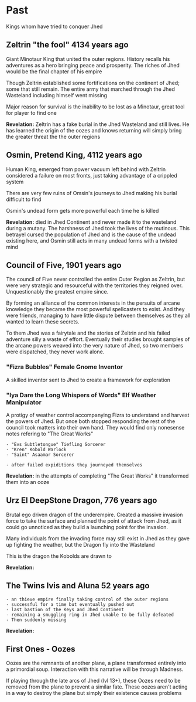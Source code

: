 # Past

Kings whom have tried to conquer Jhed

## Zeltrin "the fool" 4134 years ago

 Giant Minotaur King that united the outer regions. History recalls his adventures as a hero bringing peace and prosperity. The riches of Jhed would be the final chapter of his empire

 Though Zeltrin established some fortifications on the continent of Jhed; some that still remain. The entire army that marched through the Jhed Wasteland including himself went missing
 
 Major reason for survival is the inability to be lost as a Minotaur, great tool for player to find one

 **Revelation:** Zeltrin has a fake burial in the Jhed Wasteland and still lives. He has learned the origin of the oozes and knows returning will simply bring the greater threat the the outer regions

## Osmin, Pretend King, 4112 years ago

Human King, emerged from power vacuum left behind with Zeltrin considered a failure on most fronts, just taking advantage of a crippled system

There are very few ruins of Omsin's journeys to Jhed making his burial difficult to find

Osmin's undead form gets more powerful each time he is killed

**Revelation:** died in Jhed Continent and never made it to the wasteland during a mutany. The harshness of Jhed took the lives of the mutinous. This betrayel cursed the population of Jhed and is the cause of the undead existing here, and Osmin still acts in many undead forms with a twisted mind

## Council of Five, 1901 years ago

The council of Five never controlled the entire Outer Region as Zeltrin, but were very strategic and resourceful with the territories they reigned over. Unquestionably the greatest empire since. 

By forming an alliance of the common interests in the persuits of arcane knowledge they became the most powerful spellcasters to exist. And they were friends, managing to have little dispute between themselves as they all wanted to learn these secrets.  
  
To them Jhed was a fairytale and the stories of Zeltrin and his failed adventure silly a waste of effort. Eventually their studies brought samples of the arcane powers weaved into the very nature of Jhed, so two members were dispatched, they never work alone.

### "Fizra Bubbles" Female Gnome Inventor

A skilled inventor sent to Jhed to create a framework for exploration

### "Iya Dare the Long Whispers of Words" Elf Weather Manipulator

A protigy of weather control accompanying Fizra to understand and harvest the powers of Jhed. But once both stopped responding the rest of the council took matters into their own hand. They would find only nonesense notes refering to "The Great Works"

    - "Evs Subtletongue" Tiefling Sorcerer
    - "Kren" Kobold Warlock
    - "Saint" Asaamar Sorcerer

    - after failed expiditions they journeyed themselves

 **Revelation:** in the attempts of completing "The Great Works" it transformed them into an ooze

## Urz El DeepStone Dragon, 776 years ago

Brutal ego driven dragon of the underempire. Created a massive invasion force to take the surface and planned the point of attack from Jhed, as it could go unnoticed as they build a launching point for the invasion.

Many individuals from the invading force may still exist in Jhed as they gave up fighting the weather, but the Dragon fly into the Wasteland

This is the dragon the Kobolds are drawn to

**Revelation:**

## The Twins Ivis and Aluna 52 years ago

    - an thieve empire finally taking control of the outer regions
    - successful for a time but eventually pushed out
    - last bastion of the Keys and Jhed Continent
    - remaining a smuggling ring in Jhed unable to be fully defeated
    - Then suddenly missing

**Revelation:**


## First Ones - Oozes

Oozes are the remnants of another plane, a plane transformed entirely into a primordial soup. Interaction with this narrative will be through Madness.

If playing through the late arcs of Jhed (lvl 13+), these Oozes need to be removed from the plane to prevent a similar fate. These oozes aren't acting in a way to destroy the plane but simply their existence causes problems
